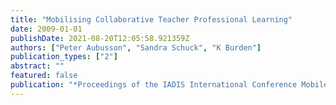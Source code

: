 ```yaml
---
title: "Mobilising Collaborative Teacher Professional Learning"
date: 2009-01-01
publishDate: 2021-08-20T12:05:58.921359Z
authors: ["Peter Aubusson", "Sandra Schuck", "K Burden"]
publication_types: ["2"]
abstract: ""
featured: false
publication: "*Proceedings of the IADIS International Conference Mobile Learning 2009, ML*"
---
```


